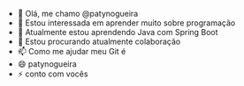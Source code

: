 - 👋 Olá, me chamo @patynogueira
- 👀 Estou interessada em aprender muito sobre programação
- 🌱 Atualmente estou aprendendo Java com Spring Boot
- 💞️ Estou procurando atualmente colaboração
- 📫 Como me ajudar meu Git é
- 😄 patynogueira
- ⚡ conto com vocês

<!---
patynogueira/patynogueira is a ✨ special ✨ repository because its `README.md` (this file) appears on your GitHub profile.
You can click the Preview link to take a look at your changes.
--->
